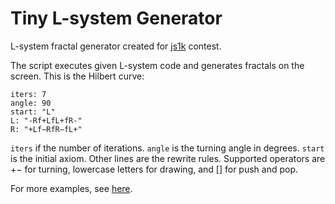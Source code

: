 Tiny L-system Generator
======================

L-system fractal generator created for [js1k](http://js1k.com/2012-love/) contest.

The script executes given L-system code and generates fractals on the screen. This is the Hilbert curve:

    iters: 7
    angle: 90
    start: "L"
    L: "-Rf+LfL+fR-"
    R: "+Lf−RfR−fL+"

`iters` if the number of iterations. `angle` is the turning angle in degrees. `start` is the initial axiom. Other lines are the rewrite rules. Supported operators are +− for turning, lowercase letters for drawing, and [] for push and pop.

For more examples, see [here](http://x.vu/237908).
